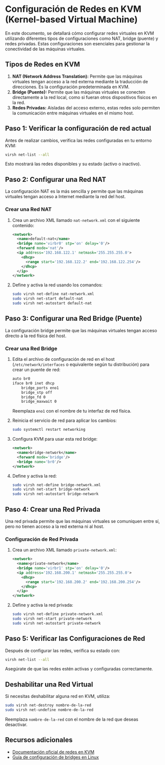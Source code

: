 # Configuración de Redes en KVM (Kernel-based Virtual Machine)

En este documento, se detallará cómo configurar redes virtuales en KVM utilizando diferentes tipos de configuraciones como NAT, bridge (puente) y redes privadas. Estas configuraciones son esenciales para gestionar la conectividad de las máquinas virtuales.

## Tipos de Redes en KVM

1. **NAT (Network Address Translation):** Permite que las máquinas virtuales tengan acceso a la red externa mediante la traducción de direcciones. Es la configuración predeterminada en KVM.
2. **Bridge (Puente):** Permite que las máquinas virtuales se conecten directamente a la red local, como si fueran otros dispositivos físicos en la red.
3. **Redes Privadas:** Aisladas del acceso externo, estas redes solo permiten la comunicación entre máquinas virtuales en el mismo host.

## Paso 1: Verificar la configuración de red actual

Antes de realizar cambios, verifica las redes configuradas en tu entorno KVM:

```bash
virsh net-list --all
```

Esto mostrará las redes disponibles y su estado (activo o inactivo).

## Paso 2: Configurar una Red NAT

La configuración NAT es la más sencilla y permite que las máquinas virtuales tengan acceso a Internet mediante la red del host.

### Crear una Red NAT

1. Crea un archivo XML llamado `nat-network.xml` con el siguiente contenido:
   ```xml
   <network>
     <name>default-nat</name>
     <bridge name='virbr0' stp='on' delay='0'/>
     <forward mode='nat'/>
     <ip address='192.168.122.1' netmask='255.255.255.0'>
       <dhcp>
         <range start='192.168.122.2' end='192.168.122.254'/>
       </dhcp>
     </ip>
   </network>
   ```

2. Define y activa la red usando los comandos:
   ```bash
   sudo virsh net-define nat-network.xml
   sudo virsh net-start default-nat
   sudo virsh net-autostart default-nat
   ```

## Paso 3: Configurar una Red Bridge (Puente)

La configuración bridge permite que las máquinas virtuales tengan acceso directo a la red física del host.

### Crear una Red Bridge

1. Edita el archivo de configuración de red en el host (`/etc/network/interfaces` o equivalente según tu distribución) para crear un puente de red:
   ```bash
   auto br0
   iface br0 inet dhcp
       bridge_ports eno1
       bridge_stp off
       bridge_fd 0
       bridge_maxwait 0
   ```

   Reemplaza `eno1` con el nombre de tu interfaz de red física.

2. Reinicia el servicio de red para aplicar los cambios:
   ```bash
   sudo systemctl restart networking
   ```

3. Configura KVM para usar esta red bridge:
   ```xml
   <network>
     <name>bridge-network</name>
     <forward mode='bridge'/>
     <bridge name='br0'/>
   </network>
   ```

4. Define y activa la red:
   ```bash
   sudo virsh net-define bridge-network.xml
   sudo virsh net-start bridge-network
   sudo virsh net-autostart bridge-network
   ```

## Paso 4: Crear una Red Privada

Una red privada permite que las máquinas virtuales se comuniquen entre sí, pero no tienen acceso a la red externa ni al host.

### Configuración de Red Privada

1. Crea un archivo XML llamado `private-network.xml`:
   ```xml
   <network>
     <name>private-network</name>
     <bridge name='virbr1' stp='on' delay='0'/>
     <ip address='192.168.200.1' netmask='255.255.255.0'>
       <dhcp>
         <range start='192.168.200.2' end='192.168.200.254'/>
       </dhcp>
     </ip>
   </network>
   ```

2. Define y activa la red privada:
   ```bash
   sudo virsh net-define private-network.xml
   sudo virsh net-start private-network
   sudo virsh net-autostart private-network
   ```

## Paso 5: Verificar las Configuraciones de Red

Después de configurar las redes, verifica su estado con:
```bash
virsh net-list --all
```

Asegúrate de que las redes estén activas y configuradas correctamente.

## Deshabilitar una Red Virtual

Si necesitas deshabilitar alguna red en KVM, utiliza:
```bash
sudo virsh net-destroy nombre-de-la-red
sudo virsh net-undefine nombre-de-la-red
```

Reemplaza `nombre-de-la-red` con el nombre de la red que deseas desactivar.

## Recursos adicionales

- [Documentación oficial de redes en KVM](https://wiki.libvirt.org/page/Networking)
- [Guía de configuración de bridges en Linux](https://wiki.debian.org/BridgeNetworkConnections)
